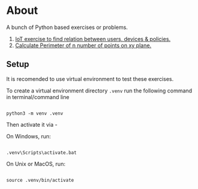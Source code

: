 # About

A bunch of Python based exercises or problems.

1. [IoT exercise to find relation between users, devices & policies.](/iot-users-devices-policies)
2. [Calculate Perimeter of n number of points on xy plane.](/perimeter)

## Setup

It is recomended to use virtual environment to test these exercises.

To create a virtual environment directory ```.venv``` run the following command in terminal/command line

``` shell

python3 -m venv .venv
```

Then activate it via -

On Windows, run:

``` shell

.venv\Scripts\activate.bat
```

On Unix or MacOS, run:

``` shell

source .venv/bin/activate
```